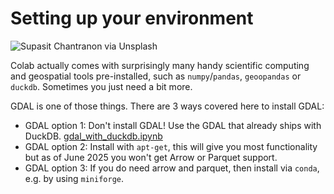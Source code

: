 # Setting up your environment

![Supasit Chantranon via Unsplash](https://images.unsplash.com/photo-1580745168634-33c78f4c4177?q=80&w=960&auto=format&fit=crop&ixlib=rb-4.1.0&ixid=M3wxMjA3fDB8MHxwaG90by1wYWdlfHx8fGVufDB8fHx8fA%3D%3D)

Colab actually comes with surprisingly many handy scientific computing and geospatial tools pre-installed, such as `numpy`/`pandas`, `geoopandas` or `duckdb`. Sometimes you just need a bit more.

GDAL is one of those things. There are 3 ways covered here to install GDAL:
- GDAL option 1: Don't install GDAL! Use the GDAL that already ships with DuckDB. [gdal_with_duckdb.ipynb](gdal_with_duckdb.ipynb)
- GDAL option 2: Install with `apt-get`, this will give you most functionality but as of June 2025 you won't get Arrow or Parquet support.
- GDAL option 3: If you do need arrow and parquet, then install via `conda`, e.g. by using `miniforge`.
